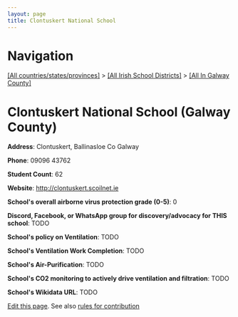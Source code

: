 ```yaml
---
layout: page
title: Clontuskert National School
---
```

# Navigation

[[All countries/states/provinces]](../../..) > [[All Irish School Districts]](../..) > [[All In Galway County]](..)

# Clontuskert National School (Galway County)

**Address**: Clontuskert, Ballinasloe Co Galway

**Phone**: 09096 43762

**Student Count**: 62

**Website**: <http://clontuskert.scoilnet.ie>

**School's overall airborne virus protection grade (0-5)**: 0

**Discord, Facebook, or WhatsApp group for discovery/advocacy for THIS school**: TODO

**School's policy on Ventilation**: TODO

**School's Ventilation Work Completion**: TODO

**School's Air-Purification**: TODO

**School's CO2 monitoring to actively drive ventilation and filtration**: TODO

**School's Wikidata URL**: TODO


[Edit this page](https://github.com/ventilate-schools/Ireland/edit/main/./Galway_County/Clontuskert_National_School.md). See also [rules for contribution](../../../contribution-rules/)